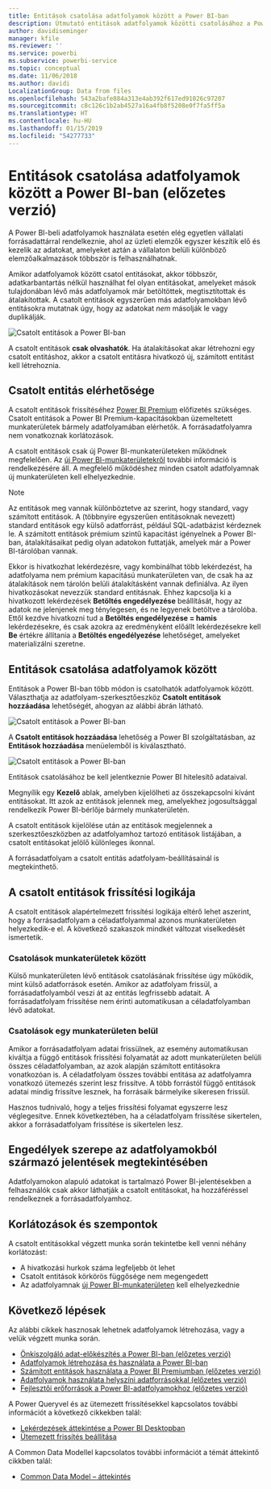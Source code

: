 ```yaml
---
title: Entitások csatolása adatfolyamok között a Power BI-ban
description: Útmutató entitások adatfolyamok közötti csatolásához a Power BI-ban
author: davidiseminger
manager: kfile
ms.reviewer: ''
ms.service: powerbi
ms.subservice: powerbi-service
ms.topic: conceptual
ms.date: 11/06/2018
ms.author: davidi
LocalizationGroup: Data from files
ms.openlocfilehash: 543a2bafe884a313e4ab392f617ed91026c97207
ms.sourcegitcommit: c8c126c1b2ab4527a16a4fb8f5208e0f7fa5ff5a
ms.translationtype: HT
ms.contentlocale: hu-HU
ms.lasthandoff: 01/15/2019
ms.locfileid: "54277733"
---
```

# <a name="link-entities-between-dataflows-in-power-bi-preview"></a>Entitások csatolása adatfolyamok között a Power BI-ban (előzetes verzió)

A Power BI-beli adatfolyamok használata esetén elég egyetlen vállalati forrásadattárral rendelkeznie, ahol az üzleti elemzők egyszer készítik elő és kezelik az adatokat, amelyeket aztán a vállalaton belüli különböző elemzőalkalmazások többször is felhasználhatnak. 

Amikor adatfolyamok között csatol entitásokat, akkor többször, adatkarbantartás nélkül használhat fel olyan entitásokat, amelyeket mások tulajdonában lévő más adatfolyamok már betöltöttek, megtisztítottak és átalakítottak. A csatolt entitások egyszerűen más adatfolyamokban lévő entitásokra mutatnak úgy, hogy az adatokat *nem* másolják le vagy duplikálják.

![Csatolt entitások a Power BI-ban](media/service-dataflows-linked-entities/linked-entities_00.png)

A csatolt entitások **csak olvashatók**. Ha átalakításokat akar létrehozni egy csatolt entitáshoz, akkor a csatolt entitásra hivatkozó új, számított entitást kell létrehoznia.

## <a name="linked-entity-availability"></a>Csatolt entitás elérhetősége

A csatolt entitások frissítéséhez [Power BI Premium](service-premium.md) előfizetés szükséges. Csatolt entitások a Power BI Premium-kapacitásokban üzemeltetett munkaterületek bármely adatfolyamában elérhetők. A forrásadatfolyamra nem vonatkoznak korlátozások.

A csatolt entitások csak új Power BI-munkaterületeken működnek megfelelően. Az [új Power BI-munkaterületekről](service-create-the-new-workspaces.md) további információ is rendelkezésére áll. A megfelelő működéshez minden csatolt adatfolyamnak új munkaterületen kell elhelyezkednie.

> [!NOTE]
> Az entitások meg vannak különböztetve az szerint, hogy standard, vagy számított entitások. A (többnyire egyszerűen entitásoknak nevezett) standard entitások egy külső adatforrást, például SQL-adatbázist kérdeznek le. A számított entitások prémium szintű kapacitást igényelnek a Power BI-ban, átalakításaikat pedig olyan adatokon futtatják, amelyek már a Power BI-tárolóban vannak. 
>
>Ekkor is hivatkozhat lekérdezésre, vagy kombinálhat több lekérdezést, ha adatfolyama nem prémium kapacitású munkaterületen van, de csak ha az átalakítások nem tárolón belüli átalakításként vannak definiálva. Az ilyen hivatkozásokat nevezzük standard entitásnak. Ehhez kapcsolja ki a hivatkozott lekérdezések **Betöltés engedélyezése** beállítását, hogy az adatok ne jelenjenek meg ténylegesen, és ne legyenek betöltve a tárolóba. Ettől kezdve hivatkozni tud a **Betöltés engedélyezése = hamis** lekérdezésekre, és csak azokra az eredményként előállt lekérdezésekre kell **Be** értékre állítania a **Betöltés engedélyezése** lehetőséget, amelyeket materializálni szeretne.


## <a name="how-to-link-entities-between-dataflows"></a>Entitások csatolása adatfolyamok között

Entitások a Power BI-ban több módon is csatolhatók adatfolyamok között. Választhatja az adatfolyam-szerkesztőeszköz **Csatolt entitások hozzáadása** lehetőségét, ahogyan az alábbi ábrán látható. 

![Csatolt entitások a Power BI-ban](media/service-dataflows-linked-entities/linked-entities_00.png)

A **Csatolt entitások hozzáadása** lehetőség a Power BI szolgáltatásban, az **Entitások hozzáadása** menüelemből is kiválasztható.

![Csatolt entitások a Power BI-ban](media/service-dataflows-linked-entities/linked-entities_01.png)

Entitások csatolásához be kell jelentkeznie Power BI hitelesítő adataival.

Megnyílik egy **Kezelő** ablak, amelyben kijelölheti az összekapcsolni kívánt entitásokat. Itt azok az entitások jelennek meg, amelyekhez jogosultsággal rendelkezik Power BI-bérlője bármely munkaterületén. 

A csatolt entitások kijelölése után az entitások megjelennek a szerkesztőeszközben az adatfolyamhoz tartozó entitások listájában, a csatolt entitásokat jelölő különleges ikonnal.

A forrásadatfolyam a csatolt entitás adatfolyam-beállításainál is megtekinthető.

## <a name="refresh-logic-of-linked-entities"></a>A csatolt entitások frissítési logikája
A csatolt entitások alapértelmezett frissítési logikája eltérő lehet aszerint, hogy a forrásadatfolyam a céladatfolyammal azonos munkaterületen helyezkedik-e el. A következő szakaszok mindkét változat viselkedését ismertetik.

### <a name="links-between-workspaces"></a>Csatolások munkaterületek között

Külső munkaterületen lévő entitások csatolásának frissítése úgy működik, mint külső adatforrások esetén. Amikor az adatfolyam frissül, a forrásadatfolyamból veszi át az entitás legfrissebb adatait. A forrásadatfolyam frissítése nem érinti automatikusan a céladatfolyamban lévő adatokat.

### <a name="links-in-the-same-workspace"></a>Csatolások egy munkaterületen belül

Amikor a forrásadatfolyam adatai frissülnek, az esemény automatikusan kiváltja a függő entitások frissítési folyamatát az adott munkaterületen belüli összes céladatfolyamban, az azok alapján számított entitásokra vonatkozóan is. A céladatfolyam összes további entitása az adatfolyamra vonatkozó ütemezés szerint lesz frissítve. A több forrástól függő entitások adatai mindig frissítve lesznek, ha forrásaik bármelyike sikeresen frissül.

Hasznos tudnivaló, hogy a teljes frissítési folyamat egyszerre lesz véglegesítve. Ennek következtében, ha a céladatfolyam frissítése sikertelen, akkor a forrásadatfolyam frissítése is sikertelen lesz.

## <a name="permissions-when-viewing-reports-from-dataflows"></a>Engedélyek szerepe az adatfolyamokból származó jelentések megtekintésében

Adatfolyamokon alapuló adatokat is tartalmazó Power BI-jelentésekben a felhasználók csak akkor láthatják a csatolt entitásokat, ha hozzáféréssel rendelkeznek a forrásadatfolyamhoz.

## <a name="limitations-and-considerations"></a>Korlátozások és szempontok

A csatolt entitásokkal végzett munka során tekintetbe kell venni néhány korlátozást:

* A hivatkozási hurkok száma legfeljebb öt lehet
* Csatolt entitások körkörös függősége nem megengedett
* Az adatfolyamnak [új Power BI-munkaterületen](service-create-the-new-workspaces.md) kell elhelyezkednie


## <a name="next-steps"></a>Következő lépések

Az alábbi cikkek hasznosak lehetnek adatfolyamok létrehozása, vagy a velük végzett munka során. 

* [Önkiszolgáló adat-előkészítés a Power BI-ban (előzetes verzió)](service-dataflows-overview.md)
* [Adatfolyamok létrehozása és használata a Power BI-ban](service-dataflows-create-use.md)
* [Számított entitások használata a Power BI Premiumban (előzetes verzió)](service-dataflows-computed-entities-premium.md)
* [Adatfolyamok használata helyszíni adatforrásokkal (előzetes verzió)](service-dataflows-on-premises-gateways.md)
* [Fejlesztői erőforrások a Power BI-adatfolyamokhoz (előzetes verzió)](service-dataflows-developer-resources.md)

A Power Queryvel és az ütemezett frissítésekkel kapcsolatos további információt a következő cikkekben talál:
* [Lekérdezések áttekintése a Power BI Desktopban](desktop-query-overview.md)
* [Ütemezett frissítés beállítása](refresh-scheduled-refresh.md)

A Common Data Modellel kapcsolatos további információt a témát áttekintő cikkben talál:
* [Common Data Model – áttekintés](https://docs.microsoft.com/powerapps/common-data-model/overview)

